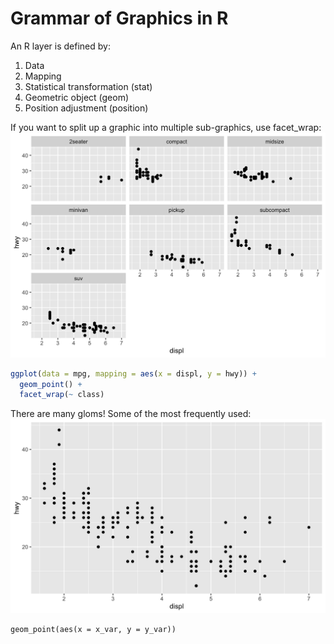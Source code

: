 # Grammar of Graphics in R
An R layer is defined by:
1. Data
2. Mapping
3. Statistical transformation (stat)
4. Geometric object (geom)
5. Position adjustment (position)

If you want to split up a graphic into multiple sub-graphics, use facet_wrap:
![](BearImages/ADEF630A-C68E-4C3B-8BF7-BB187FA64447-477-0000011243E3491F/08E7AA4C-4FF8-45A9-BA35-747BBFBADC44.png)
```r
ggplot(data = mpg, mapping = aes(x = displ, y = hwy)) +
  geom_point() +
  facet_wrap(~ class)
```

There are many  gloms! Some of the most frequently used:
![](BearImages/39DABCD4-60A0-4123-AC26-93FD4E06B889-477-000001528DD68756/8DB85D56-DFDE-4DFA-A3C0-7B797A5C151E.png)
```
geom_point(aes(x = x_var, y = y_var))
```

<!-- {BearID:00158C10-9F76-4A59-9790-20139BAF5F0A-477-0000007B66AFB53D} -->
